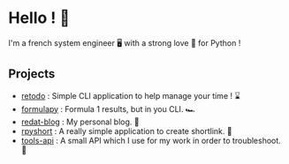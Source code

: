 # Hello ! 👋

I'm a french system engineer 🖥️ with a strong love 💛 for Python ! 

## Projects

 - [retodo](https://github.com/redat00/retodo) : Simple CLI application to help manage your time ! ⌛
 - [formulapy](https://github.com/redat00/formulapy) : Formula 1 results, but in you CLI. 🏎️
 - [redat-blog](https://github.com/redat00/redat-blog) : My personal blog. 💁
 - [rpyshort](https://github.com/redat00/rpyshort) : A really simple application to create shortlink. 🔗
 - [tools-api](https://github.com/redat00/tools-api) : A small API which I use for my work in order to troubleshoot. 🔧

<!--
**redat00/redat00** is a ✨ _special_ ✨ repository because its `README.md` (this file) appears on your GitHub profile.

Here are some ideas to get you started:

- 🔭 I’m currently working on ...
- 🌱 I’m currently learning ...
- 👯 I’m looking to collaborate on ...
- 🤔 I’m looking for help with ...
- 💬 Ask me about ...
- 📫 How to reach me: ...
- 😄 Pronouns: ...
- ⚡ Fun fact: ...
-->
